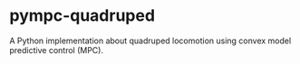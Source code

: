 # pympc-quadruped
A Python implementation about quadruped locomotion using convex model predictive control (MPC).
